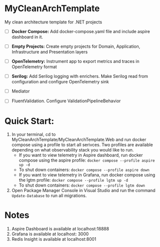 # MyCleanArchTemplate
My clean architecture template for .NET projects

- [ ] <b>Docker Compose:</b> Add docker-compose.yaml file and include aspire dashboard in it.
- [ ] <b>Empty Projects:</b>
      Create empty projects for Domain, Application, Infrastructure and Presentation layers
- [ ] <b>OpenTelemetry:</b> Instrument app to export metrics and traces in OpenTelemetry format
- [ ] <b>Serilog:</b> Add Serilog logging with enrichers. Make Serilog read from configuration and configure OpenTelemetry sink
- [ ] Mediator
- [ ] FluentValidation. Configure ValidationPipelineBehavior


# Quick Start:
                     
1. In your terminal, cd to MyCleanArchTemplate/MyCleanArchTemplate.Web and run docker compose using a profile to start all serivces.
Two profiles are available depending on what observability stack you would like to run.
    - If you want to view telemetry in Aspire dashboard, run docker compose using the aspire profile: `docker compose --profile aspire up -d` 
    - To shut down containers: `docker compose --profile aspire down`
    - If you want to view telemetry in Grafana, run docker compose using the lgtm profile: `docker compose --profile lgtm up -d`
    - To shut down containers: `docker compose --profile lgtm down`
1. Open Package Manager Console in Visual Studio and run the command `Update-Database` to run all migrations.

# Notes

1. Aspire Dashboard is available at localhost:18888
1. Grafana is available at localhost: 3000
1. Redis Insight is available at localhost:8001